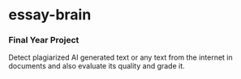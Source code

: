 # essay-brain
### Final Year Project
Detect plagiarized AI generated text or any text from the internet in documents and also evaluate its quality and grade it.
